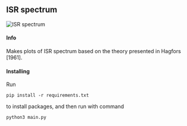 ## ISR spectrum
![ISR spectrum](https://github.com/engeir/code-for-master/workflows/ISR%20spectrum/badge.svg)
#### Info
Makes plots of ISR spectrum based on the theory presented in Hagfors [1961].

#### Installing
Run
```
pip install -r requirements.txt
```
to install packages, and then run with command
```
python3 main.py
```
